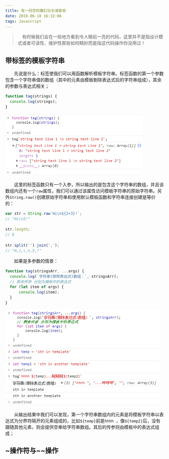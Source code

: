 ```yaml
---
title: 有一份您的魔幻日志请查收
date: 2019-06-18 16:32:06
tags: Javascript
---
```


> &emsp;有时候我们会在一些地方看到令人眼前一亮的代码，这里并不是指设计模式或者可读性、维护性那些如何精妙而是指这代码操作你没用过！

<escape><!-- more --></escape>

## 带标签的模板字符串

&emsp;&emsp;先说是什么：标签使我们可以用函数解析模板字符串。标签函数的第一个参数包含一个字符串值的数组（其中的元素由模板剔除表达式后的字符串组成），其余的参数与表达式相关；

```javascript
function tag(strings) {
  console.log(strings);
}
```

![](有一份您的魔幻日志请查收/tag.jpg)

&emsp;&emsp;这里的标签函数只有一个入参，所以输出的是包含这个字符串的数组，并且该数组内还有一个`raw`属性，我们可以通过该属性访问模板字符串的原始字符串。另外`String.raw()`创建原始字符串和使用默认模板函数和字符串连接创建是等价的：

```javascript
var str = String.raw`Hi\n${2+3}!`;
// "Hi\n5!"

str.length;
// 6

str.split('').join(',');
// "H,i,\,n,5,!"
```

&emsp;&emsp;如果是多参数的情景：

```javascript
function tag(stringsArr, ...args) {
  console.log(`字符串(排除表达式)数组：`, stringsArr);
  // 剩余传参 分别为模板中的表达式
  for (let item of args) {
      console.log(item);
  }
}
```

![](有一份您的魔幻日志请查收/multiTag.jpg)

&emsp;&emsp;从输出结果中我们可以发现，第一个字符串数组内的元素是将模板字符串以表达式为分界符隔开的元素组成的，比如`${temp}`前是`hhhh `，像`${temp2}`后，没有跟随其他元素，则会提供空串给字符串数组。其后的传参则由模板中的表达式组成；

## ~操作符与~~操作